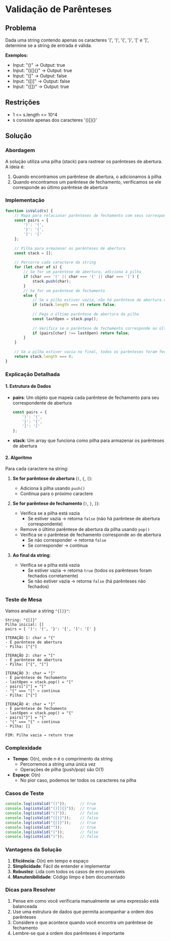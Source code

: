 # Validação de Parênteses

## Problema
Dada uma string contendo apenas os caracteres '(', ')', '{', '}', '[' e ']', determine se a string de entrada é válida.

**Exemplos:**
- Input: "()" → Output: true
- Input: "()[]{}" → Output: true
- Input: "(]" → Output: false
- Input: "([)]" → Output: false
- Input: "{[]}" → Output: true

## Restrições
- 1 <= s.length <= 10^4
- s consiste apenas dos caracteres '()[]{}'

## Solução

### Abordagem
A solução utiliza uma pilha (stack) para rastrear os parênteses de abertura. A ideia é:
1. Quando encontramos um parêntese de abertura, o adicionamos à pilha
2. Quando encontramos um parêntese de fechamento, verificamos se ele corresponde ao último parêntese de abertura

### Implementação
```javascript
function isValid(s) {
    // Mapa para relacionar parênteses de fechamento com seus correspondentes de abertura
    const pairs = {
        ')': '(',
        '}': '{',
        ']': '['
    };
    
    // Pilha para armazenar os parênteses de abertura
    const stack = [];
    
    // Percorre cada caractere da string
    for (let char of s) {
        // Se for um parêntese de abertura, adiciona à pilha
        if (char === '(' || char === '{' || char === '[') {
            stack.push(char);
        } 
        // Se for um parêntese de fechamento
        else {
            // Se a pilha estiver vazia, não há parêntese de abertura correspondente
            if (stack.length === 0) return false;
            
            // Pega o último parêntese de abertura da pilha
            const lastOpen = stack.pop();
            
            // Verifica se o parêntese de fechamento corresponde ao último de abertura
            if (pairs[char] !== lastOpen) return false;
        }
    }
    
    // Se a pilha estiver vazia no final, todos os parênteses foram fechados corretamente
    return stack.length === 0;
}
```

### Explicação Detalhada

#### 1. Estrutura de Dados
- **pairs**: Um objeto que mapeia cada parêntese de fechamento para seu correspondente de abertura
  ```javascript
  const pairs = {
      ')': '(',
      '}': '{',
      ']': '['
  };
  ```
- **stack**: Um array que funciona como pilha para armazenar os parênteses de abertura

#### 2. Algoritmo
Para cada caractere na string:
1. **Se for parêntese de abertura** (`(`, `{`, `[`):
   - Adiciona à pilha usando `push()`
   - Continua para o próximo caractere

2. **Se for parêntese de fechamento** (`)`, `}`, `]`):
   - Verifica se a pilha está vazia
     - Se estiver vazia → retorna `false` (não há parêntese de abertura correspondente)
   - Remove o último parêntese de abertura da pilha usando `pop()`
   - Verifica se o parêntese de fechamento corresponde ao de abertura
     - Se não corresponder → retorna `false`
     - Se corresponder → continua

3. **Ao final da string**:
   - Verifica se a pilha está vazia
     - Se estiver vazia → retorna `true` (todos os parênteses foram fechados corretamente)
     - Se não estiver vazia → retorna `false` (há parênteses não fechados)

### Teste de Mesa
Vamos analisar a string `"{[]}"`:

```
String: "{[]}"
Pilha inicial: []
pairs = { ')': '(', '}': '{', ']': '[' }

ITERAÇÃO 1: char = "{"
- É parêntese de abertura
- Pilha: ["{"]

ITERAÇÃO 2: char = "["
- É parêntese de abertura
- Pilha: ["{", "["]

ITERAÇÃO 3: char = "]"
- É parêntese de fechamento
- lastOpen = stack.pop() = "["
- pairs["]"] = "["
- "[" === "[" → continua
- Pilha: ["{"]

ITERAÇÃO 4: char = "}"
- É parêntese de fechamento
- lastOpen = stack.pop() = "{"
- pairs["}"] = "{"
- "{" === "{" → continua
- Pilha: []

FIM: Pilha vazia → return true
```

### Complexidade
- **Tempo**: O(n), onde n é o comprimento da string
  - Percorremos a string uma única vez
  - Operações de pilha (push/pop) são O(1)
- **Espaço**: O(n)
  - No pior caso, podemos ter todos os caracteres na pilha

### Casos de Teste
```javascript
console.log(isValid("()"));      // true
console.log(isValid("()[]{}"));  // true
console.log(isValid("(]"));      // false
console.log(isValid("([)]"));    // false
console.log(isValid("{[]}"));    // true
console.log(isValid(""));        // true
console.log(isValid("("));       // false
console.log(isValid(")"));       // false
```

### Vantagens da Solução
1. **Eficiência**: O(n) em tempo e espaço
2. **Simplicidade**: Fácil de entender e implementar
3. **Robustez**: Lida com todos os casos de erro possíveis
4. **Manutenibilidade**: Código limpo e bem documentado

### Dicas para Resolver
1. Pense em como você verificaria manualmente se uma expressão está balanceada
2. Use uma estrutura de dados que permita acompanhar a ordem dos parênteses
3. Considere o que acontece quando você encontra um parêntese de fechamento
4. Lembre-se que a ordem dos parênteses é importante 